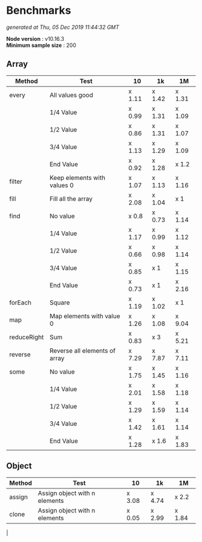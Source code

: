 # Benchmarks
_generated at Thu, 05 Dec 2019 11:44:32 GMT_

**Node version** : v10.16.3  
**Minimum sample size** : 200  
## Array

 Method | Test | 10 | 1k | 1M |
--- |--- |--- |--- |--- |
|  every| All values good| x 1.11| x 1.42| x 1.31
|  | 1/4 Value| x 0.99| x 1.31| x 1.09
|  | 1/2 Value| x 0.86| x 1.31| x 1.07
|  | 3/4 Value| x 1.13| x 1.29| x 1.09
|  | End Value| x 0.92| x 1.28| x 1.2
|  filter| Keep elements with values 0| x 1.07| x 1.13| x 1.16
|  fill| Fill all the array| x 2.08| x 1.04| x 1
|  find| No value| x 0.8| x 0.73| x 1.14
|  | 1/4 Value| x 1.17| x 0.99| x 1.12
|  | 1/2 Value| x 0.66| x 0.98| x 1.14
|  | 3/4 Value| x 0.85| x 1| x 1.15
|  | End Value| x 0.73| x 1| x 2.16
|  forEach| Square| x 1.19| x 1.02| x 1
|  map| Map elements with value 0| x 1.26| x 1.08| x 9.04
|  reduceRight| Sum| x 0.83| x 3| x 5.21
|  reverse| Reverse all elements of array| x 7.29| x 7.87| x 7.11
|  some| No value| x 1.75| x 1.45| x 1.16
|  | 1/4 Value| x 2.01| x 1.58| x 1.18
|  | 1/2 Value| x 1.29| x 1.59| x 1.14
|  | 3/4 Value| x 1.42| x 1.61| x 1.14
|  | End Value| x 1.28| x 1.6| x 1.83

## Object

 Method | Test | 10 | 1k | 1M |
--- |--- |--- |--- |--- |
|  assign| Assign object with n elements| x 3.08| x 4.74| x 2.2
|  clone| Assign object with n elements| x 0.05| x 2.99| x 1.84
| 